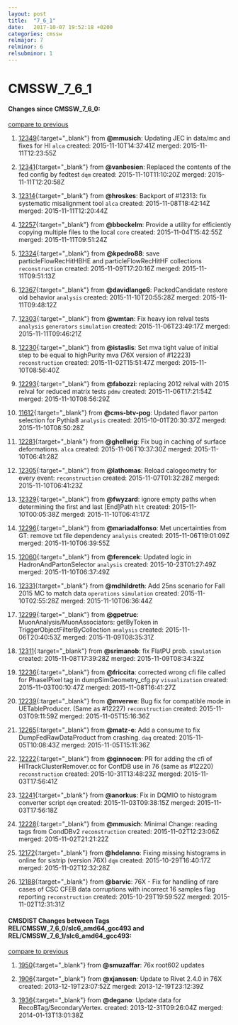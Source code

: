 ```yaml
---
layout: post
title:  "7_6_1"
date:   2017-10-07 19:52:18 +0200
categories: cmssw
relmajor: 7
relminor: 6
relsubminor: 1
---
```


# CMSSW_7_6_1
#### Changes since CMSSW_7_6_0:

[compare to previous](https://github.com/cms-sw/cmssw/compare/CMSSW_7_6_0...CMSSW_7_6_1)



1. [12349](http://github.com/cms-sw/cmssw/pull/12349){:target="_blank"}  from **@mmusich**: Updating JEC in data/mc and fixes for HI `alca`  created: 2015-11-10T14:37:41Z merged: 2015-11-11T12:23:55Z

1. [12341](http://github.com/cms-sw/cmssw/pull/12341){:target="_blank"}  from **@vanbesien**: Replaced the contents of the fed config by fedtest `dqm`  created: 2015-11-10T11:10:20Z merged: 2015-11-11T12:20:58Z

1. [12314](http://github.com/cms-sw/cmssw/pull/12314){:target="_blank"}  from **@hroskes**: Backport of #12313: fix systematic misalignment tool `alca`  created: 2015-11-08T18:42:14Z merged: 2015-11-11T12:20:44Z

1. [12257](http://github.com/cms-sw/cmssw/pull/12257){:target="_blank"}  from **@bbockelm**: Provide a utility for efficiently copying multiple files to the local `core`  created: 2015-11-04T15:42:55Z merged: 2015-11-11T09:51:24Z

1. [12324](http://github.com/cms-sw/cmssw/pull/12324){:target="_blank"}  from **@kpedro88**: save particleFlowRecHitHBHE and particleFlowRecHitHF collections `reconstruction`  created: 2015-11-09T17:20:16Z merged: 2015-11-11T09:51:13Z

1. [12367](http://github.com/cms-sw/cmssw/pull/12367){:target="_blank"}  from **@davidlange6**: PackedCandidate restore old behavior `analysis`  created: 2015-11-10T20:55:28Z merged: 2015-11-11T09:48:12Z

1. [12303](http://github.com/cms-sw/cmssw/pull/12303){:target="_blank"}  from **@wmtan**: Fix heavy ion relval tests `analysis`  `generators`  `simulation`  created: 2015-11-06T23:49:17Z merged: 2015-11-11T09:46:21Z

1. [12230](http://github.com/cms-sw/cmssw/pull/12230){:target="_blank"}  from **@istaslis**: Set mva tight value of initial step to be equal to highPurity mva (76X version of #12223) `reconstruction`  created: 2015-11-02T15:51:47Z merged: 2015-11-10T08:56:40Z

1. [12293](http://github.com/cms-sw/cmssw/pull/12293){:target="_blank"}  from **@fabozzi**: replacing 2012 relval with 2015 relval for reduced matrix tests `pdmv`  created: 2015-11-06T17:21:54Z merged: 2015-11-10T08:56:29Z

1. [11612](http://github.com/cms-sw/cmssw/pull/11612){:target="_blank"}  from **@cms-btv-pog**: Updated flavor parton selection for Pythia8 `analysis`  created: 2015-10-01T20:30:37Z merged: 2015-11-10T08:50:28Z

1. [12281](http://github.com/cms-sw/cmssw/pull/12281){:target="_blank"}  from **@ghellwig**: Fix bug in caching of surface deformations. `alca`  created: 2015-11-06T10:37:30Z merged: 2015-11-10T06:41:28Z

1. [12305](http://github.com/cms-sw/cmssw/pull/12305){:target="_blank"}  from **@lathomas**: Reload calogeometry for every event:  `reconstruction`  created: 2015-11-07T01:32:28Z merged: 2015-11-10T06:41:23Z

1. [12329](http://github.com/cms-sw/cmssw/pull/12329){:target="_blank"}  from **@fwyzard**: ignore empty paths when determining the first and last [End]Path `hlt`  created: 2015-11-10T00:05:38Z merged: 2015-11-10T06:41:17Z

1. [12296](http://github.com/cms-sw/cmssw/pull/12296){:target="_blank"}  from **@mariadalfonso**: Met uncertainties from GT: remove txt file dependency `analysis`  created: 2015-11-06T19:01:09Z merged: 2015-11-10T06:39:55Z

1. [12060](http://github.com/cms-sw/cmssw/pull/12060){:target="_blank"}  from **@ferencek**: Updated logic in HadronAndPartonSelector `analysis`  created: 2015-10-23T01:27:49Z merged: 2015-11-10T06:37:49Z

1. [12331](http://github.com/cms-sw/cmssw/pull/12331){:target="_blank"}  from **@mdhildreth**: Add 25ns scenario for Fall 2015 MC to match data `operations`  `simulation`  created: 2015-11-10T02:55:28Z merged: 2015-11-10T06:36:44Z

1. [12299](http://github.com/cms-sw/cmssw/pull/12299){:target="_blank"}  from **@gpetruc**: MuonAnalysis/MuonAssociators: getByToken in TriggerObjectFilterByCollection `analysis`  created: 2015-11-06T20:40:53Z merged: 2015-11-09T08:35:31Z

1. [12311](http://github.com/cms-sw/cmssw/pull/12311){:target="_blank"}  from **@srimanob**: fix FlatPU prob. `simulation`  created: 2015-11-08T17:39:28Z merged: 2015-11-09T08:34:32Z

1. [12236](http://github.com/cms-sw/cmssw/pull/12236){:target="_blank"}  from **@friccita**: corrected wrong cfi file called for PhaseIPixel tag in dumpSimGeometry_cfg.py `visualization`  created: 2015-11-03T00:10:47Z merged: 2015-11-08T16:41:27Z

1. [12239](http://github.com/cms-sw/cmssw/pull/12239){:target="_blank"}  from **@mverwe**: Bug fix for compatible mode in UETableProducer. (Same as #12227) `reconstruction`  created: 2015-11-03T09:11:59Z merged: 2015-11-05T15:16:36Z

1. [12265](http://github.com/cms-sw/cmssw/pull/12265){:target="_blank"}  from **@matz-e**: Add a consume to fix DumpFedRawDataProduct from crashing. `daq`  created: 2015-11-05T10:08:43Z merged: 2015-11-05T15:11:36Z

1. [12222](http://github.com/cms-sw/cmssw/pull/12222){:target="_blank"}  from **@ginnocen**: PR for adding the cfi of HITrackClusterRemover.cc for ConfDB use in 76 (same as #12220) `reconstruction`  created: 2015-10-31T13:48:23Z merged: 2015-11-03T17:56:41Z

1. [12241](http://github.com/cms-sw/cmssw/pull/12241){:target="_blank"}  from **@anorkus**: Fix in DQMIO to histogram converter script `dqm`  created: 2015-11-03T09:38:15Z merged: 2015-11-03T17:56:18Z

1. [12228](http://github.com/cms-sw/cmssw/pull/12228){:target="_blank"}  from **@mmusich**: Minimal Change: reading tags from CondDBv2 `reconstruction`  created: 2015-11-02T12:23:06Z merged: 2015-11-02T21:21:22Z

1. [12172](http://github.com/cms-sw/cmssw/pull/12172){:target="_blank"}  from **@hdelanno**: Fixing missing histograms in online for sistrip (version 76X) `dqm`  created: 2015-10-29T16:40:17Z merged: 2015-11-02T12:32:28Z

1. [12188](http://github.com/cms-sw/cmssw/pull/12188){:target="_blank"}  from **@barvic**: 76X - Fix for handling of rare cases of CSC CFEB data corruptions with incorrect 16 samples flag reporting `reconstruction`  created: 2015-10-29T19:59:52Z merged: 2015-11-02T12:31:31Z

#### CMSDIST Changes between Tags REL/CMSSW_7_6_0/slc6_amd64_gcc493 and REL/CMSSW_7_6_1/slc6_amd64_gcc493:

[compare to previous](https://github.com/cms-sw/cmsdist/compare/REL/CMSSW_7_6_0/slc6_amd64_gcc493...REL/CMSSW_7_6_1/slc6_amd64_gcc493)



1. [1950](http://github.com/cms-sw/cmssw/pull/1950){:target="_blank"}  from **@smuzaffar**: 76x root602 updates

1. [1906](http://github.com/cms-sw/cmssw/pull/1906){:target="_blank"}  from **@xjanssen**: Update to Rivet 2.4.0 in 76X  created: 2013-12-19T23:07:52Z merged: 2013-12-19T23:12:39Z

1. [1936](http://github.com/cms-sw/cmssw/pull/1936){:target="_blank"}  from **@degano**: Update data for RecoBTag/SecondaryVertex. created: 2013-12-31T09:26:04Z merged: 2014-01-13T13:01:38Z
